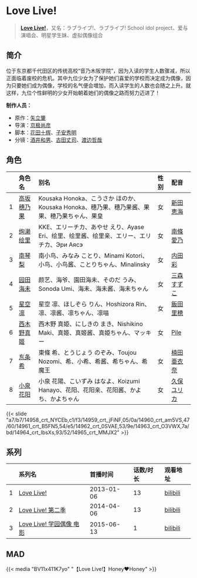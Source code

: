# Love Live!


> <u>**[Love Live!](http://bgm.tv/subject/49294)**</u>，又名：ラブライブ!、ラブライブ! School idol project、爱与演唱会、明星学生妹、虚拟偶像组合

## 简介


位于东京都千代田区的传统高校“音乃木阪学院”，因为入读的学生人数骤减，所以正面临着废校的危机。其中九位少女为了保护她们喜爱的学校而决定成为偶像，因为只要她们成为偶像，学校的名气便会増加，而入读学生的人数也会随之上升。就这样，九位个性鲜明的少女开始朝着她们的偶像之路而努力迈进了！

**制作人员：**
- 原作：[矢立肇](http://bgm.tv/person/99)
- 导演：[京极尚彦](http://bgm.tv/person/13081)
- 脚本：[花田十辉](http://bgm.tv/person/262)、[子安秀明](http://bgm.tv/person/3370)
- 分镜：[酒井和男](http://bgm.tv/person/11837)、[古田丈司](http://bgm.tv/person/14223)、[渡边哲哉](http://bgm.tv/person/1373)

## 角色

|     |   角色名   |   别名  | 性别 |  配音  |
|:--- |:------  |:----      |:---  |:--   |
| 1 | [高坂穗乃果](http://bgm.tv/character/14958) | Kousaka Honoka、こうさか ほのか、Kousaka Honoka、穗乃果、穗乃果酱、果果、穂乃果ちゃん、果皇 | 女 | [新田恵海](http://bgm.tv/person/7095) |
| 2 | [绚濑绘里](http://bgm.tv/character/14959) | KKE、エリーチカ、あやせ えり、Ayase Eri、绘里、绘里酱、绘里亲、エリー、エリチカ、Эри Аясэ | 女 | [南條愛乃](http://bgm.tv/person/4792) |
| 3 | [南琴梨](http://bgm.tv/character/14960) | 南小鸟、みなみ ことり、Minami Kotori、小鸟、小鸟酱、ことりちゃん、Minalinsky | 女 | [内田彩](http://bgm.tv/person/5136) |
| 4 | [园田海未](http://bgm.tv/character/14961) | 颜艺、海爷、園田海未、そのだ うみ、Sonoda Umi、海未、海未酱、海未ちゃん | 女 | [三森すずこ](http://bgm.tv/person/6707) |
| 5 | [星空凛](http://bgm.tv/character/14962) | 星空 凛、ほしぞら りん、Hoshizora Rin、凛、凛酱、凛ちゃん、凛喵 | 女 | [飯田里穂](http://bgm.tv/person/9387) |
| 6 | [西木野真姬](http://bgm.tv/character/14963) | 西木野 真姫、にしきの まき、Nishikino Maki、真姬、真姬酱、真姫ちゃん、マッキー | 女 | [Pile](http://bgm.tv/person/9384) |
| 7 | [东条希](http://bgm.tv/character/14964) | 東條 希、とうじょう のぞみ、Toujou Nozomi、希、小希、希酱、希ちゃん、希魔王 | 女 | [楠田亜衣奈](http://bgm.tv/person/9386) |
| 8 | [小泉花阳](http://bgm.tv/character/14965) | 小泉 花陽、こいずみ はなよ、Koizumi Hanayo、花阳、花阳亲、花阳酱、かよち、かよちゃん | 女 | [久保ユリカ](http://bgm.tv/person/9270) |

{{< slide "a7/b7/14958_crt_NYCEb,c1/f3/14959_crt_jFiNF,05/0a/14960_crt_am5VS,47/60/14961_crt_B5FN5,54/e5/14962_crt_0SVAE,53/9e/14963_crt_O3VWX,7a/bd/14964_crt_IbsXs,93/52/14965_crt_MMJX2" >}}

## 系列

|     |   系列名   |   首播时间  | 话数/时长  | 观看地址 |
|:---  |:------    |:----      |:---       |:---  |
| 1 |[Love Live!](https://bgm.tv/subject/49294)| 2013-01-06 | 13 | [bilibili](https://www.bilibili.com/bangumi/play/ss3068)  |
| 2 |[Love Live! 第二季](https://bgm.tv/subject/75989)| 2014-04-06 | 13 | [bilibili](https://www.bilibili.com/bangumi/play/ss3071)  |
| 3 |[Love Live! 学园偶像 电影](https://bgm.tv/subject/107199)| 2015-06-13 | 1 | [bilibili](https://www.bilibili.com/bangumi/play/ss35182)  |


## MAD

{{< media  "BV11x411K7yo"
"【Love Live!】Honey❤Honey"  >}}
